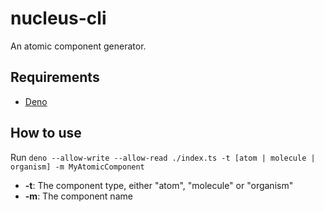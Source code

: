 # nucleus-cli

An atomic component generator.

## Requirements

- [Deno](https://deno.land/)

## How to use

Run `deno --allow-write --allow-read ./index.ts -t [atom | molecule | organism] -m MyAtomicComponent`

- **-t**:  The component type, either "atom", "molecule" or "organism"
- **-m**: The component name